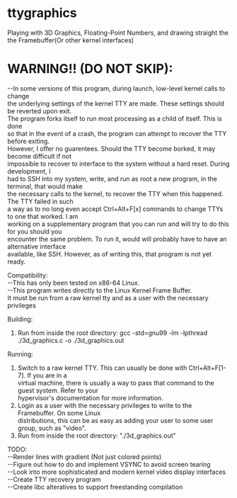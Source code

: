 # ttygraphics
Playing with 3D Graphics, Floating-Point Numbers, and drawing straight the the Framebuffer(Or other kernel interfaces)  
  
# WARNING!! (DO NOT SKIP):  
--In some versions of this program, during launch, low-level kernel calls to change  
  the underlying settings of the kernel TTY are made.  These settings should be reverted upon exit.  
  The program forks itself to run most processing as a child of itself.  This is done  
  so that in the event of a crash, the program can attempt to recover the TTY before exiting.  
  However, I offer no guarentees.  Should the TTY become borked, it may become difficult if not  
  impossible to recover to interface to the system without a hard reset.  During development, I  
  had to SSH into my system, write, and run as root a new program, in the terminal, that would make  
  the necessary calls to the kernel, to recover the TTY when this happened.  The TTY failed in such  
  a way as to no long even accept Ctrl+Alt+F[x] commands to change TTYs to one that worked.  I am  
  working on a supplementary program that you can run and will try to do this for you should you  
  encounter the same problem.  To run it, would will probably have to have an alternative interface  
  available, like SSH.  However, as of writing this, that program is not yet ready.  
  
Compatibility:  
--This has only been tested on x86-64 Linux.  
--This program writes directly to the Linux Kernel Frame Buffer.  
  It must be run from a raw kernel tty and as a user with the necessary privileges  
  
Building:  
1) Run from inside the root directory: gcc -std=gnu99 -lm -lpthread ./3d_graphics.c -o ./3d_graphics.out  
  
Running:  
1) Switch to a raw kernel TTY.  This can usually be done with Ctrl+Alt+F[1-7].  If you are in a  
   virtual machine, there is usually a way to pass that command to the guest system.  Refer to your  
   hypervisor's documentation for more information.  
2) Login as a user with the necessary privileges to write to the Framebuffer.  On some Linux  
   distributions, this can be as easy as adding your user to some user group, such as "video".  
3) Run from inside the root directory: "./3d_graphics.out"  
  
TODO:  
--Render lines with gradient (Not just colored points)  
--Figure out how to do and implement VSYNC to avoid screen tearing  
--Look into more sophisticated and modern kernel video display interfaces  
--Create TTY recovery program  
--Create libc alteratives to support freestanding compilation  
